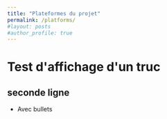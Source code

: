 ```yaml
---
title: "Plateformes du projet"
permalink: /platforms/
#layout: posts
#author_profile: true
---
```

# Test d'affichage d'un truc

## seconde ligne

- Avec bullets
